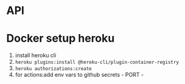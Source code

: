 # API


# Docker setup heroku
1. install heroku cli
2. `heroku plugins:install @heroku-cli/plugin-container-registry`
3. `heroku authorizations:create`
  4. for actions:add env vars to github secrets
    - PORT
    - 
